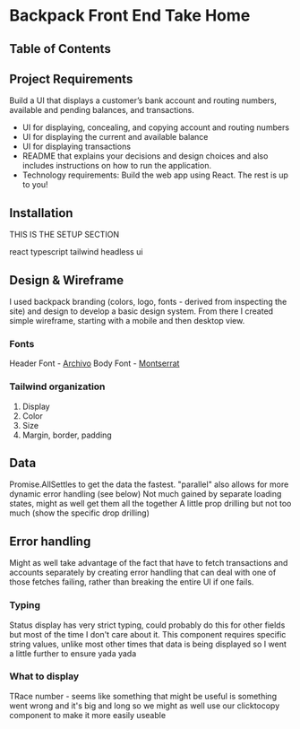 # Backpack Front End Take Home

## Table of Contents
  <!-- - [Project Requirements](#project-requirements)
  - [Setup](#setup)
  - [Planning](#planning) -->


## Project Requirements
Build a UI that displays a customer’s bank account and routing
numbers, available and pending balances, and transactions.

* UI for displaying, concealing, and copying account and routing numbers
* UI for displaying the current and available balance
* UI for displaying transactions
* README that explains your decisions and design choices and also includes instructions
on how to run the application.
* Technology requirements: Build the web app using React. The rest is up to you!

## Installation
THIS IS THE SETUP SECTION

react
typescript
tailwind
headless ui

## Design & Wireframe
I used backpack branding (colors, logo, fonts - derived from inspecting the site) and design to develop a basic design system. From there I created simple wireframe, starting with a mobile and then desktop view.

### Fonts
Header Font - [Archivo](https://fonts.google.com/specimen/Archivo)
Body Font - [Montserrat](https://fonts.google.com/specimen/Montserrat )


### Tailwind organization
1. Display
2. Color
3. Size
4. Margin, border, padding


## Data

Promise.AllSettles to get the data the fastest. "parallel" also allows for more dynamic error handling (see below)
Not much gained by separate loading states, might as well get them all the together
A little prop drilling but not too much (show the specific drop drilling)


## Error handling
Might as well take advantage of the fact that have to fetch transactions and accounts separately by creating error handling that can deal with one of those fetches failing, rather than breaking the entire UI if one fails.

### Typing
Status display has very strict typing, could probably do this for other fields but most of the time I don't care about it. This component requires specific string values, unlike most other times that data is being displayed so I went a little further to ensure yada yada

### What to display
TRace number - seems like something that might be useful is something went wrong and it's big and long so we might as well use our clicktocopy component to make it more easily useable
